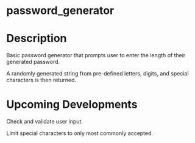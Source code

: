 # password_generator

# Description
Basic password generator that prompts user to enter the length of their generated password.

A randomly generated string from pre-defined letters, digits, and special characters is then returned.

# Upcoming Developments
Check and validate user input.

Limit special characters to only most commonly accepted.
